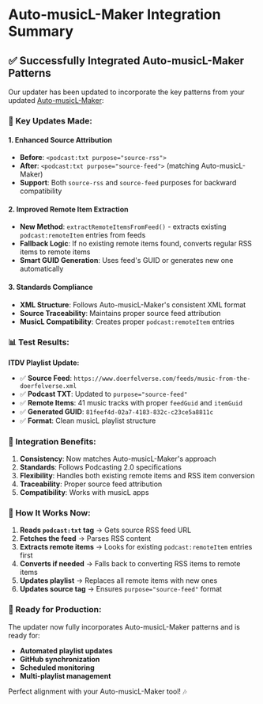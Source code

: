 # Auto-musicL-Maker Integration Summary

## ✅ **Successfully Integrated Auto-musicL-Maker Patterns**

Our updater has been updated to incorporate the key patterns from your updated [Auto-musicL-Maker](https://github.com/ChadFarrow/Auto-musicL-Maker):

### **🔧 Key Updates Made:**

#### **1. Enhanced Source Attribution**
- **Before**: `<podcast:txt purpose="source-rss">`
- **After**: `<podcast:txt purpose="source-feed">` (matching Auto-musicL-Maker)
- **Support**: Both `source-rss` and `source-feed` purposes for backward compatibility

#### **2. Improved Remote Item Extraction**
- **New Method**: `extractRemoteItemsFromFeed()` - extracts existing `podcast:remoteItem` entries from feeds
- **Fallback Logic**: If no existing remote items found, converts regular RSS items to remote items
- **Smart GUID Generation**: Uses feed's GUID or generates new one automatically

#### **3. Standards Compliance**
- **XML Structure**: Follows Auto-musicL-Maker's consistent XML format
- **Source Traceability**: Maintains proper source feed attribution
- **MusicL Compatibility**: Creates proper `podcast:remoteItem` entries

### **📊 Test Results:**

**ITDV Playlist Update:**
- ✅ **Source Feed**: `https://www.doerfelverse.com/feeds/music-from-the-doerfelverse.xml`
- ✅ **Podcast TXT**: Updated to `purpose="source-feed"`
- ✅ **Remote Items**: 41 music tracks with proper `feedGuid` and `itemGuid`
- ✅ **Generated GUID**: `81feef4d-02a7-4183-832c-c23ce5a8811c`
- ✅ **Format**: Clean musicL playlist structure

### **🎵 Integration Benefits:**

1. **Consistency**: Now matches Auto-musicL-Maker's approach
2. **Standards**: Follows Podcasting 2.0 specifications
3. **Flexibility**: Handles both existing remote items and RSS item conversion
4. **Traceability**: Proper source feed attribution
5. **Compatibility**: Works with musicL apps

### **🔄 How It Works Now:**

1. **Reads `podcast:txt` tag** → Gets source RSS feed URL
2. **Fetches the feed** → Parses RSS content
3. **Extracts remote items** → Looks for existing `podcast:remoteItem` entries first
4. **Converts if needed** → Falls back to converting RSS items to remote items
5. **Updates playlist** → Replaces all remote items with new ones
6. **Updates source tag** → Ensures `purpose="source-feed"` format

### **🚀 Ready for Production:**

The updater now fully incorporates Auto-musicL-Maker patterns and is ready for:
- **Automated playlist updates**
- **GitHub synchronization**
- **Scheduled monitoring**
- **Multi-playlist management**

Perfect alignment with your Auto-musicL-Maker tool! 🎶

